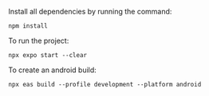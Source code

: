 Install all dependencies by running the command:

`npm install`


To run the project:

`npx expo start --clear`

To create an android build:

`npx eas build --profile development --platform android`
